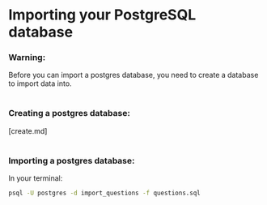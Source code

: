 # Importing your PostgreSQL database

### Warning: 
<div>
	Before you can import a postgres database, you need to create a database to import data into.
	<br>
	<br>
</div>

### Creating a postgres database:
<div>
	[create.md]
</div>

<br>

###	Importing a postgres database:

<div>
	In your terminal:
</div>

```sh
psql -U postgres -d import_questions -f questions.sql
```

